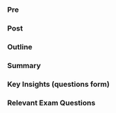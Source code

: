### Pre

### Post

### Outline

### Summary

### Key Insights (questions form)

### Relevant Exam Questions
